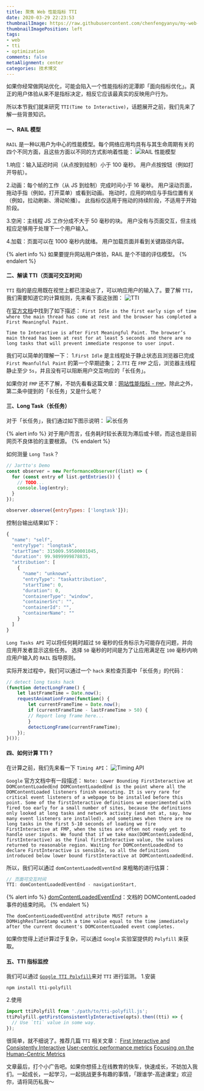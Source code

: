 ```yaml
---
title: 聚焦 Web 性能指标 TTI
date: 2020-03-29 22:23:53
thumbnailImage: https://raw.githubusercontent.com/chenfengyanyu/my-web-accumulation/master/images/tti/logo.jpg
thumbnailImagePosition: left
tags: 
- web
- tti
- optimization
comments: false
metaAlignment: center
categories: 技术博文
---
```

如果你经常做网站优化，可能会陷入一个性能指标的泥潭即「面向指标优化」。真正的用户体验从来不是指标决定，相反它应该最真实的反映用户行为。
<!-- more -->
所以本节我们就来研究 `TTI(Time to Interactive)`，话题展开之前，我们先来了解一些背景知识。

#### 一、RAIL 模型
`RAIL` 是一种以用户为中心的性能模型。每个网络应用均具有与其生命周期有关的四个不同方面，且这些方面以不同的方式影响着性能：
![RAIL 性能模型](https://raw.githubusercontent.com/chenfengyanyu/my-web-accumulation/master/images/tti/rail.png)

1.响应：输入延迟时间（从点按到绘制）小于 100 毫秒。
用户点按按钮（例如打开导航）。

2.动画：每个帧的工作（从 JS 到绘制）完成时间小于 16 毫秒。
用户滚动页面，拖动手指（例如，打开菜单）或看到动画。 拖动时，应用的响应与手指位置有关（例如，拉动刷新、滑动轮播）。 此指标仅适用于拖动的持续阶段，不适用于开始阶段。

3.空闲：主线程 JS 工作分成不大于 50 毫秒的块。
用户没有与页面交互，但主线程应足够用于处理下一个用户输入。

4.加载：页面可以在 1000 毫秒内就绪。
用户加载页面并看到关键路径内容。

{% alert info %}
如果要提升网站用户体验，RAIL 是个不错的评估模型。
{% endalert %}

#### 二、解读 TTI（页面可交互时间）
`TTI` 指的是应用既在视觉上都已渲染出了，可以响应用户的输入了。要了解 `TTI`，我们需要知道它的计算规则，先来看下面这张图：
![TTI](https://raw.githubusercontent.com/chenfengyanyu/my-web-accumulation/master/images/tti/tti.png)

在[官方文档](https://docs.google.com/document/d/1GGiI9-7KeY3TPqS3YT271upUVimo-XiL5mwWorDUD4c/preview#)中找到了如下描述：
`First Idle is the first early sign of time where the main thread has come at rest and the browser has completed a First Meaningful Paint.`

`Time to Interactive is after First Meaningful Paint. The browser’s main thread has been at rest for at least 5 seconds and there are no long tasks that will prevent immediate response to user input.`

我们可以简单的理解一下：
1.`First Idle` 是主线程处于静止状态且浏览器已完成 `First Meanfulful Paint` 的第一个早期迹象；
2.`TTI` 在 `FMP` 之后，浏览器主线程静止至少 `5s`，并且没有可以阻断用户交互响应的「长任务」。

如果你对 `FMP` 还不了解，不妨先看看这篇文章：[网站性能指标 - `FMP`](http://jartto.wang/2020/03/15/about-web-fmp/)。除此之外，第二条中提到的「长任务」又是什么呢？

#### 三、Long Task（长任务）
对于「长任务」，我们通过如下图示说明：
![长任务](https://raw.githubusercontent.com/chenfengyanyu/my-web-accumulation/master/images/tti/longtask.png)

{% alert info %}
对于用户而言，任务耗时较长表现为滞后或卡顿，而这也是目前网页不良体验的主要根源。
{% endalert %}

如何测量 `Long Task`？
```js
// Jartto's Demo
const observer = new PerformanceObserver((list) => {
  for (const entry of list.getEntries()) {
    // TODO...
    console.log(entry);
  }
});

observer.observe({entryTypes: ['longtask']});
```
控制台输出结果如下：
```js
{
  "name": "self",
  "entryType": "longtask",
  "startTime": 315009.59500001045,
  "duration": 99.9899999878835,
  "attribution": [
    {
      "name": "unknown",
      "entryType": "taskattribution",
      "startTime": 0,
      "duration": 0,
      "containerType": "window",
      "containerSrc": "",
      "containerId": "",
      "containerName": ""
    }
  ]
}
```

`Long Tasks API` 可以将任何耗时超过 `50` 毫秒的任务标示为可能存在问题，并向应用开发者显示这些任务。 选择 `50` 毫秒的时间是为了让应用满足在 `100` 毫秒内响应用户输入的 `RAIL` 指导原则。

实际开发过程中，我们可以通过一个 `hack` 来检查页面中「长任务」的代码：
```js
// detect long tasks hack
(function detectLongFrame() {
    let lastFrameTime = Date.now();
    requestAnimationFrame(function() {
        let currentFrameTime = Date.now();
        if (currentFrameTime - lastFrameTime > 50) {
        // Report long frame here...
        }
        detectLongFrame(currentFrameTime);
    });
}());
```


#### 四、如何计算 TTI？
在计算之前，我们先来看一下 `Timing API`：
![Timing API](https://raw.githubusercontent.com/chenfengyanyu/my-web-accumulation/master/images/tti/timing.png)

`Google` 官方文档中有一段描述：
`Note: Lower Bounding FirstInteractive at DOMContentLoadedEnd
DOMContentLoadedEnd is the point where all the DOMContentLoaded listeners finish executing. It is very rare for critical event listeners of a webpage to be installed before this point. Some of the firstInteractive definitions we experimented with fired too early for a small number of sites, because the definitions only looked at long tasks and network activity (and not at, say, how many event listeners are installed), and sometimes when there are no long tasks in the first 5-10 seconds of loading we fire FirstInteractive at FMP, when the sites are often not ready yet to handle user inputs. We found that if we take max(DOMContentLoadedEnd, firstInteractive) as the final firstInteractive value, the values returned to reasonable region. Waiting for DOMContentLoadedEnd to declare FirstInteractive is sensible, so all the definitions introduced below lower bound firstInteractive at DOMContentLoadedEnd.`

所以，我们可以通过 `domContentLoadedEventEnd` 来粗略的进行估算：
```js
// 页面可交互时间 
TTI: domContentLoadedEventEnd - navigationStart,
```

{% alert info %}
[domContentLoadedEventEnd](https://w3c.github.io/navigation-timing/#dom-performancenavigationtiming-domcontentloadedeventend)：文档的 DOMContentLoaded 事件的结束时间。
{% endalert %}

`The domContentLoadedEventEnd attribute MUST return a DOMHighResTimeStamp with a time value equal to the time immediately after the current document's DOMContentLoaded event completes.`

如果你觉得上述计算过于复杂，可以通过 `Google` 实验室提供的 `Polyfill` 来获取。

#### 五、TTI 指标监控
我们可以通过 [`Google TTI Polyfill`](https://github.com/GoogleChromeLabs/tti-polyfill)来对 `TTI` 进行监测。
1.安装
```bash
npm install tti-polyfill
```
2.使用
```js
import ttiPolyfill from './path/to/tti-polyfill.js';
ttiPolyfill.getFirstConsistentlyInteractive(opts).then((tti) => {
  // Use `tti` value in some way.
});
```

很简单，就不细说了。推荐几篇 `TTI` 相关文章：
[First Interactive and Consistently Interactive](https://docs.google.com/document/d/1GGiI9-7KeY3TPqS3YT271upUVimo-XiL5mwWorDUD4c/preview#)
[User-centric performance metrics](https://web.dev/user-centric-performance-metrics/#tracking_tti)
[Focusing on the Human-Centric Metrics](https://calibreapp.com/blog/time-to-interactive)

文章最后，打个小广告吧。如果你想搭上在线教育的快车，快速成长，不妨加入我们。一起成长，一起学习，一起挑战更多有趣的事情，「跟谁学-高途课堂」欢迎你，请将简历私我～






